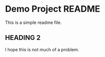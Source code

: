 # Demo Project README

This is a simple readme file.

## HEADING 2

I hope this is not much of a problem.
